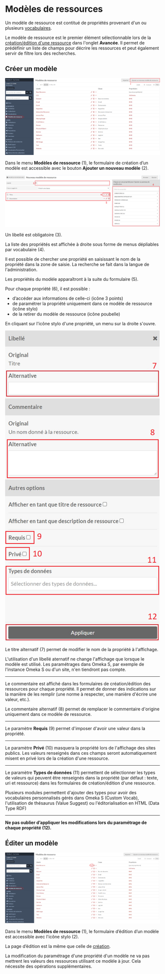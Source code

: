 # Modèles de ressources

Un modèle de ressource est contitué de propriétés provenant d'un ou plusieurs [vocabulaires](vocabulaires.md).

Le modèle de ressource est le premier élément sélectionnable lors de la [création/édition d'une ressource](ressources.md#formulaire-de-créationédition) dans l'onglet **Avancée**.
Il permet de prédéfinir un liste de champs pour décrire les ressources et peut également servir de filtre lors des recherches.

## Créer un modèle

![Création d'un modèle de ressource](assets/creation-modele.png)

Dans le menu **Modèles de ressource** (1), le formulaire de création d’un modèle
est accessible avec le bouton **Ajouter un nouveau modèle** (2).

![Formulaire de création d'un modèle de ressource](assets/formulaire-modele.png)

Un libellé est obligatoire (3).

La liste des propriétés est affichée à droite sous forme de menus dépliables par
vocabulaire (4).

Il est possible de chercher une propriété en saisissant le nom de la propriété
dans la zone de saisie. La recherche se fait dans la langue de l'administration.

Les propriétés du modèle apparaîtront à la suite du formulaire (5).

Pour chaque propriété (6), il est possible :

* d’accéder aux informations de celle-ci (icône 3 points)
* de paramétrer la propriété uniquement dans ce modèle de ressource (icône stylo)
* de la retirer du modèle de ressource (icône poubelle)

En cliquant sur l'icône stylo d'une propriété, un menu sur la droite s'ouvre.

![Paramètre d'une propriété dans un modèle de ressource](assets/parametre-propriete-modele.png)

Le titre alternatif (7) permet de modifier le nom de la propriété à l'affichage.

L'utilisation d'un libellé aternatif ne change l'affichage que lorsque le modèle est utilisé. Les paramétrages dans Omeka S, par exemple de l'instance Omeka S ou d'un site, n'en tiendront pas compte.

---

Le commentaire est affiché dans les formulaires de création/édition des ressources pour chaque propriété. Il permet de donner des indications sur la manière de les remplir (une norme à respecter, une manière d'écrire une valeur, etc.).

Le commentaire alternatif (8) permet de remplacer le commentaire d'origine uniquement dans ce modèle de ressource.

---

Le paramètre **Requis** (9) permet d'imposer d'avoir une valeur dans la propriété.

---

Le paramètre **Privé** (10) masquera la propriété lors de l'affichage des sites publics. Les valeurs renseignés dans ces champs seront automatiquement misent en privé lors de la création d'une ressource.

---

Le paramètre **Types de données** (11) permettent de sélectionner les types de valeurs qui peuvent être renseignés dans la propriété (par défaut : texte, uri et ressource) dans les formulaires de création/édition d'une ressource.

Plusieurs modules permettent d'ajouter des types pour avoir des vocabulaires personnalisés gérés dans Omeka S (Custom Vocab), l'utilisation de thésaurus (Value Suggest) ou l'éditorialisation en HTML (Data Type RDF)

---

**Ne pas oublier d’appliquer les modifications lors du paramétrage de chaque propriété (12).**

## Éditer un modèle

![Édition d'un modèle de ressource](assets/edition-modele.png)

Dans le menu **Modèles de ressource** (1), le formulaire d’édition d’un modèle est
accessible avec l'icône stylo (2).

La page d’édition est la même que celle de [création](modeles-ressource.md#créer-un-modèle).

La modification du paramétrage d'une propriété d'un modèle ne va pas mettrent les valeurs des ressources utilisant ce modèle à jour. Cela nécessite des opérations supplémentaires.
